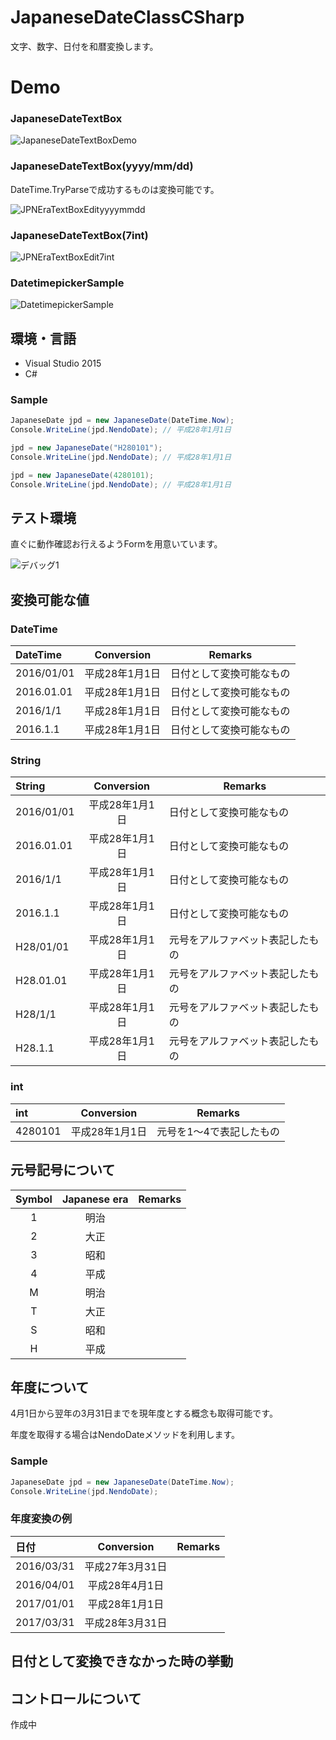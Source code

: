 # JapaneseDateClassCSharp
文字、数字、日付を和暦変換します。

# Demo
### JapaneseDateTextBox
![JapaneseDateTextBoxDemo](https://github.com/s-tsurumaki/JapaneseDateClass_CSharp/blob/master/img/JapaneseDateTextBox.gif)

### JapaneseDateTextBox(yyyy/mm/dd)
DateTime.TryParseで成功するものは変換可能です。

![JPNEraTextBoxEdityyyymmdd](https://github.com/s-tsurumaki/JapaneseDateClass_CSharp/blob/master/img/JPNEraTextBoxEdityyyymmdd.gif)

### JapaneseDateTextBox(7int)
![JPNEraTextBoxEdit7int](https://github.com/s-tsurumaki/JapaneseDateClass_CSharp/blob/master/img/JPNEraTextBoxEdit7int.gif)


### DatetimepickerSample
![DatetimepickerSample](https://github.com/s-tsurumaki/JapaneseDateClass_CSharp/blob/master/img/DatetimepickerSample.gif)

## 環境・言語
* Visual Studio 2015
* C#

### Sample
```cs
JapaneseDate jpd = new JapaneseDate(DateTime.Now);
Console.WriteLine(jpd.NendoDate); // 平成28年1月1日

jpd = new JapaneseDate("H280101");
Console.WriteLine(jpd.NendoDate); // 平成28年1月1日

jpd = new JapaneseDate(4280101);
Console.WriteLine(jpd.NendoDate); // 平成28年1月1日

```

## テスト環境
直ぐに動作確認お行えるようFormを用意いています。

![デバッグ1](https://github.com/s-tsurumaki/JapaneseDateClass_CSharp/blob/master/img/debug1.png)

## 変換可能な値
### DateTime
| DateTime  | Conversion |Remarks|
| :--- | :---: |------------- |
| 2016/01/01  | 平成28年1月1日  |日付として変換可能なもの|
| 2016.01.01  | 平成28年1月1日  |日付として変換可能なもの|
| 2016/1/1  | 平成28年1月1日  |日付として変換可能なもの|
| 2016.1.1  | 平成28年1月1日  |日付として変換可能なもの|
### String
| String  | Conversion |Remarks|
| :--- | :---: |------------- |
| 2016/01/01  | 平成28年1月1日  |日付として変換可能なもの|
| 2016.01.01  | 平成28年1月1日  |日付として変換可能なもの|
| 2016/1/1  | 平成28年1月1日  |日付として変換可能なもの|
| 2016.1.1  | 平成28年1月1日  |日付として変換可能なもの|
| H28/01/01  | 平成28年1月1日  |元号をアルファベット表記したもの|
| H28.01.01  | 平成28年1月1日  |元号をアルファベット表記したもの|
| H28/1/1  | 平成28年1月1日  |元号をアルファベット表記したもの
| H28.1.1  | 平成28年1月1日  |元号をアルファベット表記したもの|
### int
| int  | Conversion |Remarks|
| :--- | :---: |------------- |
| 4280101  | 平成28年1月1日  |元号を1～4で表記したもの|

## 元号記号について
| Symbol  | Japanese era |Remarks|
| :---: | :---: |------------- |
| 1  | 明治  ||
| 2  | 大正  ||
| 3  | 昭和  ||
| 4  | 平成  ||
| M  | 明治  ||
| T  | 大正  ||
| S  | 昭和  ||
| H  | 平成  ||

## 年度について
4月1日から翌年の3月31日までを現年度とする概念も取得可能です。

年度を取得する場合はNendoDateメソッドを利用します。

### Sample
```cs
JapaneseDate jpd = new JapaneseDate(DateTime.Now);
Console.WriteLine(jpd.NendoDate);
```

### 年度変換の例
| 日付  | Conversion |Remarks|
| :--- | :---: |------------- |
| 2016/03/31  | 平成27年3月31日  ||
| 2016/04/01  | 平成28年4月1日  ||
| 2017/01/01  | 平成28年1月1日  ||
| 2017/03/31  | 平成28年3月31日  ||


## 日付として変換できなかった時の挙動

## コントロールについて
作成中
